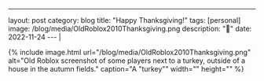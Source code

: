 ---
layout: post
category: blog
title: "Happy Thanksgiving!"
tags: [personal]
image: /blog/media/OldRoblox2010Thanksgiving.png
description: "🦃"
date: 2022-11-24
---                                                                                                                        |

{% include image.html url="/blog/media/OldRoblox2010Thanksgiving.png" alt="Old Roblox screenshot of some players next to a turkey, outside of a house in the autumn fields." caption="A \"turkey\"" width="" height="" %}
